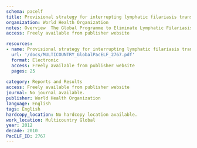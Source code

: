 ```yaml
---
schema: pacelf
title: Provisional strategy for interrupting lymphatic filariasis transmission in loiasis-endemic countries
organization: World Health Organization
notes: Overview  The Global Programme to Eliminate Lymphatic Filariasis targets the global elimination of lymphatic filariasis as a public-health problem by 2020. The main strategy is to interrupt transmission through integrated preventive chemotherapy, using mass drug administration to treat entire populations at risk of the disease, with a combination of albendazole plus ivermectin or albendazole plus diethylcarbamazine administered as a single dose once a year for at least 5 years. Because ivermectin or diethylcarbamazine can cause serious adverse effects in people infected with Loa loa causing loiasis (African eye worm), an endemic disease in a large part of central Africa, the current guidelines for preventive chemotherapy contain no recommendation for areas where lymphatic filariasis and loiasis are co-endemic but where onchocerciasis is hypo-endemic or non-endemic. Consequently, mass drug administration to eliminate lymphatic filariasis using the combination of medicines recommended by the World Health Organization could thus far not be implemented in these communities. In order to meet the 2020 goal, it has become urgent to develop an alternative strategy for interrupting transmission of lymphatic filariasis adapted to the specific situation of co-endemicity with Loa loa. This strategy could potentially include both medication and vector control. The milestones for the Global Programme to Eliminate Lymphatic Filariasis 2010–2020 stipulate that by 2012, a provisional strategy for interrupting lymphatic filariasis transmission in loiasis-endemic countries should have been developed; and that by 2013, a revised strategy for interrupting lymphatic filariasis transmission should have been implemented in all loiasis-endemic countries. In June 2011, a preliminary meeting on Loa loa in Lusaka, Zambia, proposed the following provisional strategies for eliminating lymphatic filariasis in areas where Loa loa is co-endemic  integrated vector management as the main strategy, and mapping of lymphatic filariasis and Loa loa at the lowest possible administrative level to potentially identify small areas that can be treated for lymphatic filariasis.
access: Freely available from publisher website

resources:
- name: Provisional strategy for interrupting lymphatic filariasis transmission in loiasis-endemic countries
  url: '/docs/MULTICOUNTRY_GlobalPacELF_2767.pdf'
  format: Electronic
  access: Freely available from publisher website
  pages: 25
 
category: Reports and Results
access: Freely available from publisher website
journal: No journal available.
publisher: World Health Organization
language: English 
tags: English 
hardcopy_location: No hardcopy location available.
work_location: Multicountry Global
year: 2012
decade: 2010
PacELF_ID: 2767
---
```

